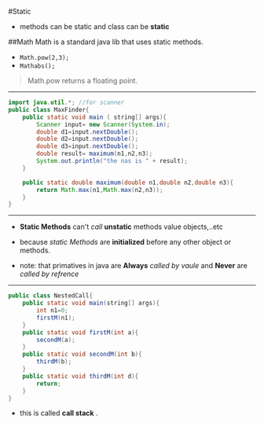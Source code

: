 #Static 
- methods can be static and class can be __static__
 
##Math
Math is a standard java lib that uses static methods.
- `Math.pow(2,3);`
- `Mathabs();`
> Math.pow returns a floating point.
---
```java
import java.util.*; //for scanner
public class MaxFinder{
    public static void main ( string[] args){
        Scanner input= new Scanner(System.in);
        double d1=input.nextDouble();
        double d2=input.nextDouble();
        double d3=input.nextDouble();
        double result= maximum(n1,n2,n3);
        System.out.println("the nas is " + result);
    }

    public static double maximum(double n1,double n2,double n3){
        return Math.max(n1,Math.max(n2,n3));
    }
}
```
---
- __Static Methods__ can't _call_ __unstatic__ methods value objects,..etc
- because _static Methods_ are __initialized__ before any other object or methods.

- note: that primatives in java are __Always__ _called by vaule_  and __Never__
are _called by refrence_
---

```java 
public class NestedCall{
    public static void main(string[] args){
        int n1=0;
        firstM(n1);
    }
    public static void firstM(int a){
        secondM(a);
    }
    public static void secondM(int b){
        thirdM(b);
    }
    public static void thirdM(int d){
        return;
    }
}
```
- this is called __call stack__ .
